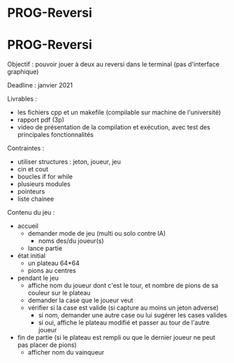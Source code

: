 # PROG-Reversi

# PROG-Reversi

Objectif : 
pouvoir jouer à deux au reversi dans le terminal (pas d'interface graphique)

Deadline : 
janvier 2021 

Livrables : 
- les fichiers cpp et un makefile (compilable sur machine de l'université)
- rapport pdf (3p)
- video de présentation de la compilation et exécution, avec test des principales fonctionnalités 

Contraintes : 
- utiliser structures : jeton, joueur, jeu 
- cin et cout 
- boucles if for while 
- plusieurs modules 
- pointeurs 
- liste chainee 

Contenu du jeu : 
- accueil
  - demander mode de jeu (multi ou solo contre IA)
      - noms des/du joueur(s)
  - lance partie 
- état initial 
  - un plateau 64*64 
  - pions au centres
- pendant le jeu 
  - affiche nom du joueur dont c'est le tour, et nombre de pions de sa couleur sur le plateau 
  - demander la case que le joueur veut 
  - vérifier si la case est valide (si capture au moins un jeton adverse)
    - si nom, demander une autre case ou lui sugérer les cases valides 
    - si oui, affiche le plateau modifié et passer au tour de l'autre joueur 
- fin de partie (si le plateau est rempli ou que le dernier joueur ne peut pas placer de pions)
  - afficher nom du vainqueur 
